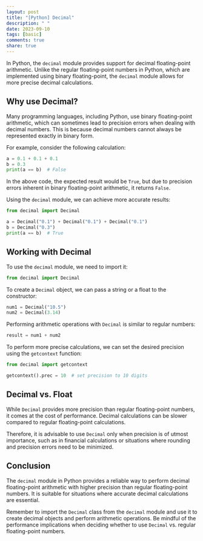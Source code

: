 ```yaml
---
layout: post
title: "[Python] Decimal"
description: " "
date: 2023-09-10
tags: [basic]
comments: true
share: true
---
```


In Python, the `decimal` module provides support for decimal floating-point arithmetic. Unlike the regular floating-point numbers in Python, which are implemented using binary floating-point, the `decimal` module allows for more precise decimal calculations.

## Why use Decimal?

Many programming languages, including Python, use binary floating-point arithmetic, which can sometimes lead to precision errors when dealing with decimal numbers. This is because decimal numbers cannot always be represented exactly in binary form.

For example, consider the following calculation:

```python
a = 0.1 + 0.1 + 0.1
b = 0.3
print(a == b)  # False
```

In the above code, the expected result would be `True`, but due to precision errors inherent in binary floating-point arithmetic, it returns `False`.

Using the `decimal` module, we can achieve more accurate results:

```python
from decimal import Decimal

a = Decimal("0.1") + Decimal("0.1") + Decimal("0.1")
b = Decimal("0.3")
print(a == b)  # True
```

## Working with Decimal

To use the `decimal` module, we need to import it:

```python
from decimal import Decimal
```

To create a `Decimal` object, we can pass a string or a float to the constructor:

```python
num1 = Decimal("10.5")
num2 = Decimal(3.14)
```

Performing arithmetic operations with `Decimal` is similar to regular numbers:

```python
result = num1 + num2
```

To perform more precise calculations, we can set the desired precision using the `getcontext` function:

```python
from decimal import getcontext

getcontext().prec = 10  # set precision to 10 digits
```

## Decimal vs. Float

While `Decimal` provides more precision than regular floating-point numbers, it comes at the cost of performance. Decimal calculations can be slower compared to regular floating-point calculations.

Therefore, it is advisable to use `Decimal` only when precision is of utmost importance, such as in financial calculations or situations where rounding and precision errors need to be minimized.

## Conclusion

The `decimal` module in Python provides a reliable way to perform decimal floating-point arithmetic with higher precision than regular floating-point numbers. It is suitable for situations where accurate decimal calculations are essential.

Remember to import the `Decimal` class from the `decimal` module and use it to create decimal objects and perform arithmetic operations. Be mindful of the performance implications when deciding whether to use `Decimal` vs. regular floating-point numbers.